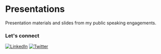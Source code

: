 # Presentations

Presentation materials and slides from my public speaking engagements.

### Let's connect
<a href="https://www.linkedin.com/in/timopertila"><img src="https://img.shields.io/badge/LinkedIn--_.svg?style=social&logo=linkedin" alt="LinkedIn"></a> <a href="https://twitter.com/timopertila"><img src="https://img.shields.io/twitter/follow/timopertila?label=Twitter&style=social" alt="Twitter"></a>
